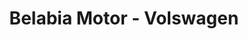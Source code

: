 ---
title: "Belabia Motor - Volswagen"
url: /vitoria-gasteiz/belabia-motor-volswagen/
shop: coche
---